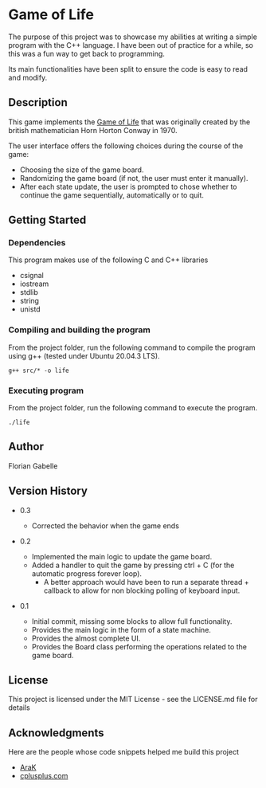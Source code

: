 # Game of Life

The purpose of this project was to showcase my abilities at writing a simple program with the C++ language.
I have been out of practice for a while, so this was a fun way to get back to programming.

Its main functionalities have been split to ensure the code is easy to read and modify.

## Description

This game implements the [Game of Life](https://en.wikipedia.org/wiki/Conway%27s_Game_of_Life) that was originally created by the british mathematician Horn Horton Conway in 1970. 

The user interface offers the following choices during the course of the game:

* Choosing the size of the game board.
* Randomizing the game board (if not, the user must enter it manually).
* After each state update, the user is prompted to chose whether to continue the game sequentially, automatically or to quit.

## Getting Started

### Dependencies

This program makes use of the following C and C++ libraries

* csignal
* iostream
* stdlib
* string
* unistd

### Compiling and building the program

From the project folder, run the following command to compile the program using g++ (tested under Ubuntu 20.04.3 LTS).

```
g++ src/* -o life
```

### Executing program

From the project folder, run the following command to execute the program.

```
./life
```

## Author

Florian Gabelle

## Version History
* 0.3 
    * Corrected the behavior when the game ends

* 0.2
    * Implemented the main logic to update the game board.
    * Added a handler to quit the game by pressing ctrl + C (for the automatic progress forever loop).
        * A better approach would have been to run a separate thread + callback to allow for non blocking polling of keyboard input.
* 0.1
    * Initial commit, missing some blocks to allow full functionality.
    * Provides the main logic in the form of a state machine.
    * Provides the almost complete UI.
    * Provides the Board class performing the operations related to the game board.

## License

This project is licensed under the MIT License - see the LICENSE.md file for details

## Acknowledgments

Here are the people whose code snippets helped me build this project
* [AraK](https://stackoverflow.com/a/1946866)
* [cplusplus.com](https://www.cplusplus.com/reference/csignal/signal/?kw=signal)